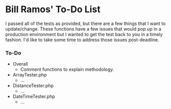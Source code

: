 # Bill Ramos' To-Do List

I passed all of the tests as provided, but there are a few things that I want to update/change. These functions have a few issues that would pop up in a production environment but I wanted to get the test back to you in a timely fashion. I'd like to take some time to address those issues post-deadline.

### To-Do
- Overall
  - Comment functions to explain methodology.
- ArrayTester.php
  - ...
- DistanceTester.php
  - ...
- DateTimeTester.php
  - ...
